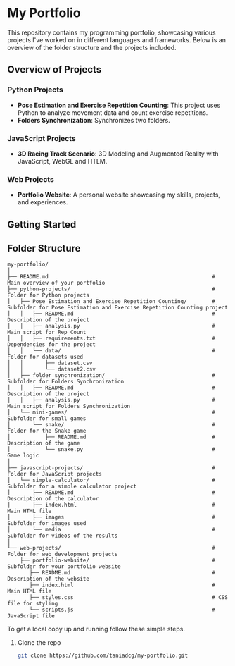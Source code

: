 # My Portfolio

This repository contains my programming portfolio, showcasing various projects I've worked on in different languages and frameworks. Below is an overview of the folder structure and the projects included.

## Overview of Projects

### Python Projects
- **Pose Estimation and Exercise Repetition Counting**: This project uses Python to analyze movement data and count exercise repetitions.
- **Folders Synchronization**: Synchronizes two folders.

### JavaScript Projects
- **3D Racing Track Scenario**: 3D Modeling and Augmented Reality with JavaScript, WebGL and HTLM.

### Web Projects
- **Portfolio Website**: A personal website showcasing my skills, projects, and experiences.

## Getting Started

## Folder Structure

```
my-portfolio/
│
├── README.md                                                    # Main overview of your portfolio
├── python-projects/                                             # Folder for Python projects
│   ├── Pose Estimation and Exercise Repetition Counting/        # Subfolder for Pose Estimation and Exercise Repetition Counting project
│   │   ├── README.md                                            # Description of the project
│   │   ├── analysis.py                                          # Main script for Rep Count
│   │   ├── requirements.txt                                     # Dependencies for the project
│   │   └── data/                                                # Folder for datasets used
│   │       ├── dataset.csv
│   │       └── dataset2.csv
│   ├── folder_synchronization/                                  # Subfolder for Folders Synchronization
│   │   ├── README.md                                            # Description of the project
│   │   ├── analysis.py                                          # Main script for Folders Synchronization
│   └── mini-games/                                              # Subfolder for small games
│       └── snake/                                               # Folder for the Snake game
│           ├── README.md                                        # Description of the game
│           └── snake.py                                         # Game logic
│
├── javascript-projects/                                         # Folder for JavaScript projects
│   └── simple-calculator/                                       # Subfolder for a simple calculator project
│       ├── README.md                                            # Description of the calculator
│       ├── index.html                                           # Main HTML file
│       ├── images                                               # Subfolder for images used
│       └── media                                                # Subfolder for videos of the results
│
└── web-projects/                                                # Folder for web development projects
    ├── portfolio-website/                                       # Subfolder for your portfolio website
       ├── README.md                                             # Description of the website
       ├── index.html                                            # Main HTML file
       ├── styles.css                                            # CSS file for styling
       └── scripts.js                                            # JavaScript file

``` 

To get a local copy up and running follow these simple steps.

1. Clone the repo
   ```bash
   git clone https://github.com/taniadcg/my-portfolio.git

